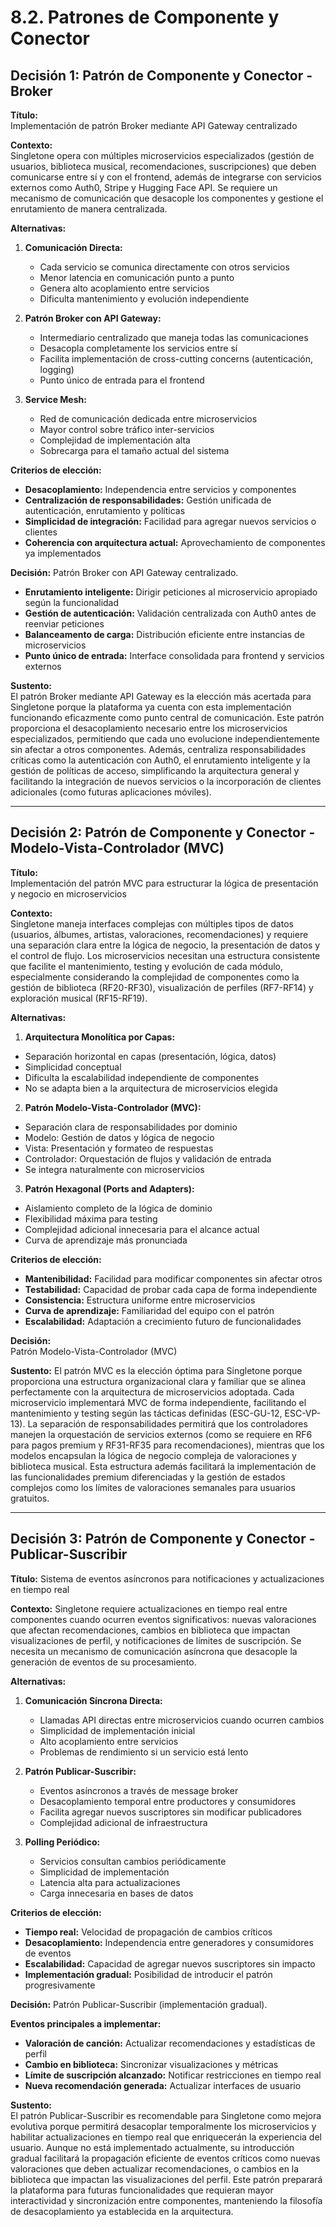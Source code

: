 # 8.2. Patrones de Componente y Conector

## Decisión 1: Patrón de Componente y Conector - Broker

**Título:**  
Implementación de patrón Broker mediante API Gateway centralizado

**Contexto:**  
Singletone opera con múltiples microservicios especializados (gestión de usuarios, biblioteca musical, recomendaciones, suscripciones) que deben comunicarse entre sí y con el frontend, además de integrarse con servicios externos como Auth0, Stripe y Hugging Face API. Se requiere un mecanismo de comunicación que desacople los componentes y gestione el enrutamiento de manera centralizada.

**Alternativas:**
1. **Comunicación Directa:**
   - Cada servicio se comunica directamente con otros servicios
   - Menor latencia en comunicación punto a punto
   - Genera alto acoplamiento entre servicios
   - Dificulta mantenimiento y evolución independiente

2. **Patrón Broker con API Gateway:**
   - Intermediario centralizado que maneja todas las comunicaciones
   - Desacopla completamente los servicios entre sí
   - Facilita implementación de cross-cutting concerns (autenticación, logging)
   - Punto único de entrada para el frontend

3. **Service Mesh:**
   - Red de comunicación dedicada entre microservicios
   - Mayor control sobre tráfico inter-servicios
   - Complejidad de implementación alta
   - Sobrecarga para el tamaño actual del sistema

**Criterios de elección:**
- **Desacoplamiento:** Independencia entre servicios y componentes
- **Centralización de responsabilidades:** Gestión unificada de autenticación, enrutamiento y políticas
- **Simplicidad de integración:** Facilidad para agregar nuevos servicios o clientes
- **Coherencia con arquitectura actual:** Aprovechamiento de componentes ya implementados

**Decisión:**
Patrón Broker con API Gateway centralizado.

- **Enrutamiento inteligente:** Dirigir peticiones al microservicio apropiado según la funcionalidad
- **Gestión de autenticación:** Validación centralizada con Auth0 antes de reenviar peticiones
- **Balanceamento de carga:** Distribución eficiente entre instancias de microservicios
- **Punto único de entrada:** Interface consolidada para frontend y servicios externos

**Sustento:**  
El patrón Broker mediante API Gateway es la elección más acertada para Singletone porque la plataforma ya cuenta con esta implementación funcionando eficazmente como punto central de comunicación. Este patrón proporciona el desacoplamiento necesario entre los microservicios especializados, permitiendo que cada uno evolucione independientemente sin afectar a otros componentes. Además, centraliza responsabilidades críticas como la autenticación con Auth0, el enrutamiento inteligente y la gestión de políticas de acceso, simplificando la arquitectura general y facilitando la integración de nuevos servicios o la incorporación de clientes adicionales (como futuras aplicaciones móviles).

---

## Decisión 2: Patrón de Componente y Conector - Modelo-Vista-Controlador (MVC)

**Título:**  
Implementación del patrón MVC para estructurar la lógica de presentación y negocio en microservicios

**Contexto:**  
Singletone maneja interfaces complejas con múltiples tipos de datos (usuarios, álbumes, artistas, valoraciones, recomendaciones) y requiere una separación clara entre la lógica de negocio, la presentación de datos y el control de flujo. Los microservicios necesitan una estructura consistente que facilite el mantenimiento, testing y evolución de cada módulo, especialmente considerando la complejidad de componentes como la gestión de biblioteca (RF20-RF30), visualización de perfiles (RF7-RF14) y exploración musical (RF15-RF19).

**Alternativas:**  
1. **Arquitectura Monolítica por Capas:**  
  - Separación horizontal en capas (presentación, lógica, datos)
  - Simplicidad conceptual
  - Dificulta la escalabilidad independiente de componentes
  - No se adapta bien a la arquitectura de microservicios elegida

2. **Patrón Modelo-Vista-Controlador (MVC):**  
  - Separación clara de responsabilidades por dominio
  - Modelo: Gestión de datos y lógica de negocio
  - Vista: Presentación y formateo de respuestas
  - Controlador: Orquestación de flujos y validación de entrada
  - Se integra naturalmente con microservicios

3. **Patrón Hexagonal (Ports and Adapters):**  
  - Aislamiento completo de la lógica de dominio
  - Flexibilidad máxima para testing
  - Complejidad adicional innecesaria para el alcance actual
  - Curva de aprendizaje más pronunciada

**Criterios de elección:**  
- **Mantenibilidad:** Facilidad para modificar componentes sin afectar otros
- **Testabilidad:** Capacidad de probar cada capa de forma independiente
- **Consistencia:** Estructura uniforme entre microservicios
- **Curva de aprendizaje:** Familiaridad del equipo con el patrón
- **Escalabilidad:** Adaptación a crecimiento futuro de funcionalidades

**Decisión:**  
Patrón Modelo-Vista-Controlador (MVC)

**Sustento:**
El patrón MVC es la elección óptima para Singletone porque proporciona una estructura organizacional clara y familiar que se alinea perfectamente con la arquitectura de microservicios adoptada. Cada microservicio implementará MVC de forma independiente, facilitando el mantenimiento y testing según las tácticas definidas (ESC-GU-12, ESC-VP-13). La separación de responsabilidades permitirá que los controladores manejen la orquestación de servicios externos (como se requiere en RF6 para pagos premium y RF31-RF35 para recomendaciones), mientras que los modelos encapsulan la lógica de negocio compleja de valoraciones y biblioteca musical. Esta estructura además facilitará la implementación de las funcionalidades premium diferenciadas y la gestión de estados complejos como los límites de valoraciones semanales para usuarios gratuitos.

---

## Decisión 3: Patrón de Componente y Conector - Publicar-Suscribir

**Título:**
Sistema de eventos asíncronos para notificaciones y actualizaciones en tiempo real

**Contexto:**
Singletone requiere actualizaciones en tiempo real entre componentes cuando ocurren eventos significativos: nuevas valoraciones que afectan recomendaciones, cambios en biblioteca que impactan visualizaciones de perfil, y notificaciones de límites de suscripción. Se necesita un mecanismo de comunicación asíncrona que desacople la generación de eventos de su procesamiento.

**Alternativas:**
1. **Comunicación Síncrona Directa:**
   - Llamadas API directas entre microservicios cuando ocurren cambios
   - Simplicidad de implementación inicial
   - Alto acoplamiento entre servicios
   - Problemas de rendimiento si un servicio está lento

2. **Patrón Publicar-Suscribir:**
   - Eventos asíncronos a través de message broker
   - Desacoplamiento temporal entre productores y consumidores
   - Facilita agregar nuevos suscriptores sin modificar publicadores
   - Complejidad adicional de infraestructura

3. **Polling Periódico:**
   - Servicios consultan cambios periódicamente
   - Simplicidad de implementación
   - Latencia alta para actualizaciones
   - Carga innecesaria en bases de datos

**Criterios de elección:**
- **Tiempo real:** Velocidad de propagación de cambios críticos
- **Desacoplamiento:** Independencia entre generadores y consumidores de eventos
- **Escalabilidad:** Capacidad de agregar nuevos suscriptores sin impacto
- **Implementación gradual:** Posibilidad de introducir el patrón progresivamente

**Decisión:**
Patrón Publicar-Suscribir (implementación gradual).

**Eventos principales a implementar:**
- **Valoración de canción:** Actualizar recomendaciones y estadísticas de perfil
- **Cambio en biblioteca:** Sincronizar visualizaciones y métricas
- **Límite de suscripción alcanzado:** Notificar restricciones en tiempo real
- **Nueva recomendación generada:** Actualizar interfaces de usuario

**Sustento:**  
El patrón Publicar-Suscribir es recomendable para Singletone como mejora evolutiva porque permitirá desacoplar temporalmente los microservicios y habilitar actualizaciones en tiempo real que enriquecerán la experiencia del usuario. Aunque no está implementado actualmente, su introducción gradual facilitará la propagación eficiente de eventos críticos como nuevas valoraciones que deben actualizar recomendaciones, o cambios en la biblioteca que impactan las visualizaciones del perfil. Este patrón preparará la plataforma para futuras funcionalidades que requieran mayor interactividad y sincronización entre componentes, manteniendo la filosofía de desacoplamiento ya establecida en la arquitectura.